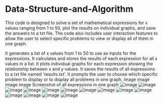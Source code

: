 # Data-Structure-and-Algorithm


This code is designed to solve a set of mathematical expressions for x values ranging from 1 to 50, plot the results on individual graphs, and save the answers to a txt file. The code also includes user interaction features to allow the user to select specific problems to view or display all of them in one graph.

It generates a list of x values from 1 to 50 to use as inputs for the expressions.
It calculates and stores the results of each expression for all x values in a list.
It plots individual graphs for each expression showing the relationship between x and y values.
It saves the results of all expressions to a txt file named 'results.txt'.
It prompts the user to choose which specific problem to display or to display all problems in one graph. image image image
image Screenshot of all expressions in one graph
![image](https://github.com/JhonPaul05/Data-Structure-and-Algorithm/assets/165694417/08eef758-f24d-45df-bb35-f883461a2cec)
![image](https://github.com/JhonPaul05/Data-Structure-and-Algorithm/assets/165694417/a4c64ade-96ab-43bd-9c5e-c829b373b868)
![image](https://github.com/JhonPaul05/Data-Structure-and-Algorithm/assets/165694417/c88f107c-7f96-42c7-a791-97f81de5c711)
![image](https://github.com/JhonPaul05/Data-Structure-and-Algorithm/assets/165694417/546e0b82-d27d-43cc-8f65-330e6aff3191)
![image](https://github.com/JhonPaul05/Data-Structure-and-Algorithm/assets/165694417/1800aeb5-cc5f-46cf-be96-4ea7d20aa791)
![image](https://github.com/JhonPaul05/Data-Structure-and-Algorithm/assets/165694417/8a37d567-cc25-42a6-a81a-6153a2f29ed3)
![image](https://github.com/JhonPaul05/Data-Structure-and-Algorithm/assets/165694417/836d4961-ef26-4987-9cdf-060b95c3e19e)
![image](https://github.com/JhonPaul05/Data-Structure-and-Algorithm/assets/165694417/b7e715ea-aa4f-43f0-8b50-d81894e3e8c2)
![image](https://github.com/JhonPaul05/Data-Structure-and-Algorithm/assets/165694417/36bef9db-3000-404f-91f4-e1a2762d6f1f)
![image](https://github.com/JhonPaul05/Data-Structure-and-Algorithm/assets/165694417/d749d2df-eebf-4434-8a23-27e155de3859)
![image](https://github.com/JhonPaul05/Data-Structure-and-Algorithm/assets/165694417/19ba7a6f-0248-4a39-87da-0f75405b1bff)
![image](https://github.com/JhonPaul05/Data-Structure-and-Algorithm/assets/165694417/f1cd0f60-1fd1-4a49-9b5e-b6bdc98b67d4)
![image](https://github.com/JhonPaul05/Data-Structure-and-Algorithm/assets/165694417/5d3110fb-f9dd-4a86-b47a-4402ce746d33)
![image](https://github.com/JhonPaul05/Data-Structure-and-Algorithm/assets/165694417/d3668dcd-1c11-41e3-a6bd-a0edd178cffd)


